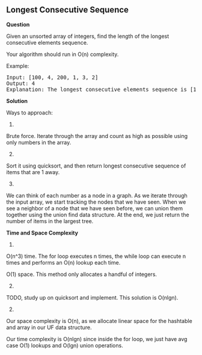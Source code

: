<h2>Longest Consecutive Sequence</h2>

**Question**

Given an unsorted array of integers, find the length of the longest consecutive elements sequence.

Your algorithm should run in O(n) complexity.

Example:

<pre>
Input: [100, 4, 200, 1, 3, 2]
Output: 4
Explanation: The longest consecutive elements sequence is [1, 2, 3, 4]. Therefore its length is 4.
</pre>

**Solution**

Ways to approach:

1.

Brute force. Iterate through the array and count as high as possible using only numbers in the array.

2.

Sort it using quicksort, and then return longest consecutive sequence of items that are 1 away.

3.

We can think of each number as a node in a graph. As we iterate through the input array, we 
start tracking the nodes that we have seen. When we see a neighbor of a node that we have seen before,
we can union them together using the union find data structure. At the end, we just return the number of 
items in the largest tree.


**Time and Space Complexity**

1.

O(n^3) time. The for loop executes n times, the while loop can execute n times and performs an O(n) lookup each time.

O(1) space. This method only allocates a handful of integers.

2.

TODO, study up on quicksort and implement. This solution is O(nlgn).

2.

Our space complexity is O(n), as we allocate linear space for the hashtable and array in our UF data structure.

Our time complexity is O(nlgn) since inside the for loop, we just have avg case O(1) lookups and O(lgn) union operations.






